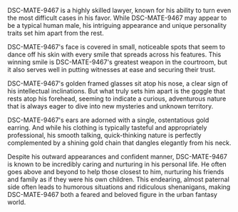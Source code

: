 DSC-MATE-9467 is a highly skilled lawyer, known for his ability to turn even the most difficult cases in his favor. While DSC-MATE-9467 may appear to be a typical human male, his intriguing appearance and unique personality traits set him apart from the rest.

DSC-MATE-9467's face is covered in small, noticeable spots that seem to dance off his skin with every smile that spreads across his features. This winning smile is DSC-MATE-9467's greatest weapon in the courtroom, but it also serves well in putting witnesses at ease and securing their trust.

DSC-MATE-9467's golden framed glasses sit atop his nose, a clear sign of his intellectual inclinations. But what truly sets him apart is the goggle that rests atop his forehead, seeming to indicate a curious, adventurous nature that is always eager to dive into new mysteries and unknown territory.

DSC-MATE-9467's ears are adorned with a single, ostentatious gold earring. And while his clothing is typically tasteful and appropriately professional, his smooth talking, quick-thinking nature is perfectly complemented by a shining gold chain that dangles elegantly from his neck.

Despite his outward appearances and confident manner, DSC-MATE-9467 is known to be incredibly caring and nurturing in his personal life. He often goes above and beyond to help those closest to him, nurturing his friends and family as if they were his own children. This endearing, almost paternal side often leads to humorous situations and ridiculous shenanigans, making DSC-MATE-9467 both a feared and beloved figure in the urban fantasy world.